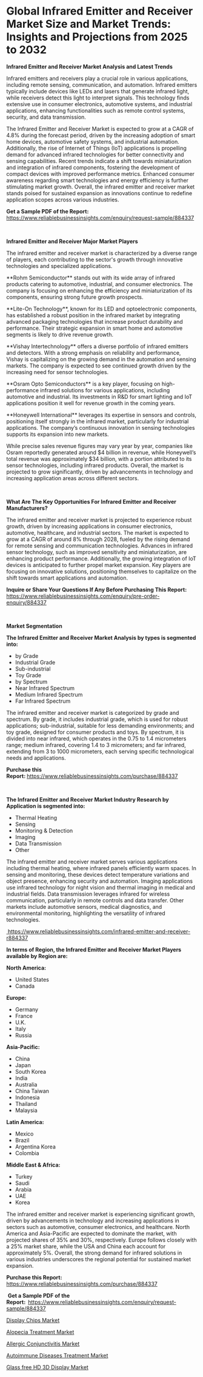 <p><h1>Global Infrared Emitter and Receiver Market Size and Market Trends: Insights and Projections from 2025 to 2032</h1></p><p><strong>Infrared Emitter and Receiver Market Analysis and Latest Trends</strong></p>
<p><p>Infrared emitters and receivers play a crucial role in various applications, including remote sensing, communication, and automation. Infrared emitters typically include devices like LEDs and lasers that generate infrared light, while receivers detect this light to interpret signals. This technology finds extensive use in consumer electronics, automotive systems, and industrial applications, enhancing functionalities such as remote control systems, security, and data transmission.</p><p>The Infrared Emitter and Receiver Market is expected to grow at a CAGR of 4.8% during the forecast period, driven by the increasing adoption of smart home devices, automotive safety systems, and industrial automation. Additionally, the rise of Internet of Things (IoT) applications is propelling demand for advanced infrared technologies for better connectivity and sensing capabilities. Recent trends indicate a shift towards miniaturization and integration of infrared components, fostering the development of compact devices with improved performance metrics. Enhanced consumer awareness regarding smart technologies and energy efficiency is further stimulating market growth. Overall, the infrared emitter and receiver market stands poised for sustained expansion as innovations continue to redefine application scopes across various industries.</p></p>
<p><strong>Get a Sample PDF of the Report:&nbsp;</strong> <a href="https://www.reliablebusinessinsights.com/enquiry/request-sample/884337?utm_campaign=2310&utm_medium=2&utm_source=Github&utm_content=ia&utm_term=06042025&utm_id=infrared-emitter-and-receiver">https://www.reliablebusinessinsights.com/enquiry/request-sample/884337</a></p>
<p>&nbsp;</p>
<p><strong>Infrared Emitter and Receiver Major Market Players</strong></p>
<p><p>The infrared emitter and receiver market is characterized by a diverse range of players, each contributing to the sector's growth through innovative technologies and specialized applications. </p><p>**Rohm Semiconductor** stands out with its wide array of infrared products catering to automotive, industrial, and consumer electronics. The company is focusing on enhancing the efficiency and miniaturization of its components, ensuring strong future growth prospects. </p><p>**Lite-On Technology**, known for its LED and optoelectronic components, has established a robust position in the infrared market by integrating advanced packaging technologies that increase product durability and performance. Their strategic expansion in smart home and automotive segments is likely to drive revenue growth.</p><p>**Vishay Intertechnology** offers a diverse portfolio of infrared emitters and detectors. With a strong emphasis on reliability and performance, Vishay is capitalizing on the growing demand in the automation and sensing markets. The company is expected to see continued growth driven by the increasing need for sensor technologies.</p><p>**Osram Opto Semiconductors** is a key player, focusing on high-performance infrared solutions for various applications, including automotive and industrial. Its investments in R&D for smart lighting and IoT applications position it well for revenue growth in the coming years.</p><p>**Honeywell International** leverages its expertise in sensors and controls, positioning itself strongly in the infrared market, particularly for industrial applications. The company’s continuous innovation in sensing technologies supports its expansion into new markets.</p><p>While precise sales revenue figures may vary year by year, companies like Osram reportedly generated around $4 billion in revenue, while Honeywell’s total revenue was approximately $34 billion, with a portion attributed to its sensor technologies, including infrared products. Overall, the market is projected to grow significantly, driven by advancements in technology and increasing application areas across different sectors.</p></p>
<p>&nbsp;</p>
<p><strong>What Are The Key Opportunities For Infrared Emitter and Receiver Manufacturers?</strong></p>
<p><p>The infrared emitter and receiver market is projected to experience robust growth, driven by increasing applications in consumer electronics, automotive, healthcare, and industrial sectors. The market is expected to grow at a CAGR of around 8% through 2028, fueled by the rising demand for remote sensing and communication technologies. Advances in infrared sensor technology, such as improved sensitivity and miniaturization, are enhancing product performance. Additionally, the growing integration of IoT devices is anticipated to further propel market expansion. Key players are focusing on innovative solutions, positioning themselves to capitalize on the shift towards smart applications and automation.</p></p>
<p><strong>Inquire or Share Your Questions If Any Before Purchasing This Report:</strong> <a href="https://www.reliablebusinessinsights.com/enquiry/pre-order-enquiry/884337?utm_campaign=2310&utm_medium=2&utm_source=Github&utm_content=ia&utm_term=06042025&utm_id=infrared-emitter-and-receiver">https://www.reliablebusinessinsights.com/enquiry/pre-order-enquiry/884337</a></p>
<p>&nbsp;</p>
<p><strong>Market Segmentation</strong></p>
<p><strong>The Infrared Emitter and Receiver Market Analysis by types is segmented into:</strong></p>
<p><ul><li>by Grade</li><li>Industrial Grade</li><li>Sub-industrial</li><li>Toy Grade</li><li>by Spectrum</li><li>Near Infrared Spectrum</li><li>Medium Infrared Spectrum</li><li>Far Infrared Spectrum</li></ul></p>
<p><p>The infrared emitter and receiver market is categorized by grade and spectrum. By grade, it includes industrial grade, which is used for robust applications; sub-industrial, suitable for less demanding environments; and toy grade, designed for consumer products and toys. By spectrum, it is divided into near infrared, which operates in the 0.75 to 1.4 micrometers range; medium infrared, covering 1.4 to 3 micrometers; and far infrared, extending from 3 to 1000 micrometers, each serving specific technological needs and applications.</p></p>
<p><strong>Purchase this Report:&nbsp;</strong><a href="https://www.reliablebusinessinsights.com/purchase/884337?utm_campaign=2310&utm_medium=2&utm_source=Github&utm_content=ia&utm_term=06042025&utm_id=infrared-emitter-and-receiver">https://www.reliablebusinessinsights.com/purchase/884337</a></p>
<p>&nbsp;</p>
<p><strong>The Infrared Emitter and Receiver Market Industry Research by Application is segmented into:</strong></p>
<p><ul><li>Thermal Heating</li><li>Sensing</li><li>Monitoring & Detection</li><li>Imaging</li><li>Data Transmission</li><li>Other</li></ul></p>
<p><p>The infrared emitter and receiver market serves various applications including thermal heating, where infrared panels efficiently warm spaces. In sensing and monitoring, these devices detect temperature variations and object presence, enhancing security and automation. Imaging applications use infrared technology for night vision and thermal imaging in medical and industrial fields. Data transmission leverages infrared for wireless communication, particularly in remote controls and data transfer. Other markets include automotive sensors, medical diagnostics, and environmental monitoring, highlighting the versatility of infrared technologies.</p></p>
<p><a href="https://www.reliablebusinessinsights.com/infrared-emitter-and-receiver-r884337?utm_campaign=2310&utm_medium=2&utm_source=Github&utm_content=ia&utm_term=06042025&utm_id=infrared-emitter-and-receiver">&nbsp;https://www.reliablebusinessinsights.com/infrared-emitter-and-receiver-r884337</a></p>
<p><strong>In terms of Region, the Infrared Emitter and Receiver Market Players available by Region are:</strong></p>
<p>
    <p> <strong> North America: </strong>
        <ul>
            <li>United States</li>
            <li>Canada</li>
        </ul>
        </p> 
    <p> <strong> Europe: </strong>
        <ul>
            <li>Germany</li>
            <li>France</li>
            <li>U.K.</li>
            <li>Italy</li>
            <li>Russia</li>
        </ul>
        </p> 
    <p> <strong> Asia-Pacific: </strong>
        <ul>
            <li>China</li>
            <li>Japan</li>
            <li>South Korea</li>
            <li>India</li>
            <li>Australia</li>
            <li>China Taiwan</li>
            <li>Indonesia</li>
            <li>Thailand</li>
            <li>Malaysia</li>
        </ul>
        </p> 
    <p> <strong> Latin America: </strong>
        <ul>
            <li>Mexico</li>
            <li>Brazil</li>
            <li>Argentina Korea</li>
            <li>Colombia</li>
        </ul>
        </p> 
    <p> <strong> Middle East & Africa: </strong>
        <ul>
            <li>Turkey</li>
            <li>Saudi</li>
            <li>Arabia</li>
            <li>UAE</li>
            <li>Korea</li>
        </ul>
    </p>
    </p>
<p><p>The infrared emitter and receiver market is experiencing significant growth, driven by advancements in technology and increasing applications in sectors such as automotive, consumer electronics, and healthcare. North America and Asia-Pacific are expected to dominate the market, with projected shares of 35% and 30%, respectively. Europe follows closely with a 25% market share, while the USA and China each account for approximately 5%. Overall, the strong demand for infrared solutions in various industries underscores the regional potential for sustained market expansion.</p></p>
<p><strong>Purchase this Report: </strong><a href="https://www.reliablebusinessinsights.com/purchase/884337?utm_campaign=2310&utm_medium=2&utm_source=Github&utm_content=ia&utm_term=06042025&utm_id=infrared-emitter-and-receiver">https://www.reliablebusinessinsights.com/purchase/884337</a></p>
<p>&nbsp;<strong>Get a Sample PDF of the Report:&nbsp;&nbsp;</strong><a href="https://www.reliablebusinessinsights.com/enquiry/request-sample/884337?utm_campaign=2310&utm_medium=2&utm_source=Github&utm_content=ia&utm_term=06042025&utm_id=infrared-emitter-and-receiver">https://www.reliablebusinessinsights.com/enquiry/request-sample/884337</a></p>
<p><strong></strong></p>
<p><p><a href="https://github.com/gierlravasty/Market-Research-Report-List-1/blob/main/display-chips-market.md?utm_campaign=2310&utm_medium=2&utm_source=Github&utm_content=ia&utm_term=06042025&utm_id=infrared-emitter-and-receiver">Display Chips Market</a></p><p><a href="https://www.linkedin.com/pulse/alopecia-treatment-market-evaluation-leading-players-organization-bauqf?utm_campaign=2310&utm_medium=2&utm_source=Github&utm_content=ia&utm_term=06042025&utm_id=infrared-emitter-and-receiver">Alopecia Treatment Market</a></p><p><a href="https://www.linkedin.com/pulse/allergic-conjunctivitis-market-competitive-landscape-key-trends-jf2rc?utm_campaign=2310&utm_medium=2&utm_source=Github&utm_content=ia&utm_term=06042025&utm_id=infrared-emitter-and-receiver">Allergic Conjunctivitis Market</a></p><p><a href="https://www.linkedin.com/pulse/autoimmune-diseases-treatment-market-analysis-report-2025-2032-zwpdf?utm_campaign=2310&utm_medium=2&utm_source=Github&utm_content=ia&utm_term=06042025&utm_id=infrared-emitter-and-receiver">Autoimmune Diseases Treatment Market</a></p><p><a href="https://github.com/marfosamiko7/Market-Research-Report-List-1/blob/main/glass-free-hd-3d-display-market.md?utm_campaign=2310&utm_medium=2&utm_source=Github&utm_content=ia&utm_term=06042025&utm_id=infrared-emitter-and-receiver">Glass free HD 3D Display Market</a></p></p>
